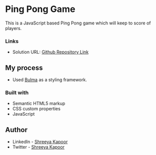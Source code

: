 # Ping Pong Game
This is a JavaScript based Ping Pong game which will keep to score of players.

### Links

- Solution URL: [Github Repository Link](https://github.com/shreeyakapoor190/Ping-Pong)

## My process
- Used [Bulma](https://bulma.io/) as a styling framework.
### Built with

- Semantic HTML5 markup
- CSS custom properties
- JavaScript

## Author

- LinkedIn - [Shreeya Kapoor](https://www.linkedin.com/in/shreeya-kapoor-0512/)
- Twitter - [Shreeya Kapoor](https://twitter.com/shreeya_kapoor)
